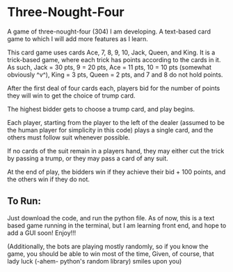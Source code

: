# Three-Nought-Four
A game of three-nought-four (304) I am developing. A text-based card game to which I will add more features as I learn.

This card game uses cards Ace, 7, 8, 9, 10, Jack, Queen, and King.
It is a trick-based game, where each trick has points according to the cards in it. 
As such, Jack = 30 pts, 9 = 20 pts, Ace = 11 pts, 10 = 10 pts (somewhat obviously ^v^), King = 3 pts, Queen = 2 pts, and 7 and 8 do not hold points.

After the first deal of four cards each, players bid for the number of points they will win to get the choice of trump card.

The highest bidder gets to choose a trump card, and play begins.

Each player, starting from the player to the left of the dealer (assumed to be the human player for simplicity in this code) plays a single card, and the others must follow suit whenever possible.

If no cards of the suit remain in a players hand, they may either cut the trick by passing a trump, or they may pass a card of any suit.

At the end of play, the bidders win if they achieve their bid + 100 points, and the others win if they do not.

## To Run:
Just download the code, and run the python file.
As of now, this is a text based game running in the terminal, but I am learning front end, and hope to add a GUI soon!
Enjoy!!!

(Additionally, the bots are playing mostly randomly, so if you know the game, you should be able to win most of the time, 
Given, of course, that lady luck (-ahem- python's random library) smiles upon you)
